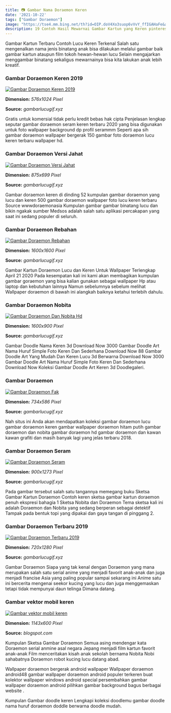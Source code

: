 ```yaml
---
title: 📷 Gambar Nama Doraemon Keren
date: '2021-10-22'
tags: ["Gambar Doraemon"]
image: "https://tse4.mm.bing.net/th?id=OIP.doV4Xo3suop6vVvY_ffIGAHaFe&amp;pid=15.1"
description: 19 Contoh Hasil Mewarnai Gambar Kartun yang Keren pinterest Contoh mewarnai gambar kartun yang terakhir ini adalah karakter Doraemon Namun yang ditunjukkan b
---
```




Gambar Kartun Terbaru Contoh Lucu Keren Terkenal Salah satu mengenalkan nama jenis binatang anak bisa dilakukan melalui gambar baik gambar kartun ataupun film tokoh hewan-hewan lucu Selain mengajarkan menggambar binatang sekaligus mewarnainya bisa kita lakukan anak lebih kreatif.



### Gambar Doraemon Keren 2019

[![Gambar Doraemon Keren 2019](https://www.gambarlucugif.xyz/wp-content/uploads/2020/05/Gambar-Wallpaper-Doraemon-Sedih-di-2020-Doraemon-Animasi-...-2.jpg)](https://www.gambarlucugif.xyz/wp-content/uploads/2020/05/Gambar-Wallpaper-Doraemon-Sedih-di-2020-Doraemon-Animasi-...-2.jpg)


**Dimension:** _576x1024 Pixel_ 

**Source:** _gambarlucugif.xyz_ 


Gratis untuk komersial tidak perlu kredit bebas hak cipta Penjelasan lengkap seputar gambar doraemon seram keren terbaru 2020 yang bisa digunakan untuk foto wallpaper background dp profil serammm Seperti apa sih gambar doraemon wallpaper bergerak 150 gambar foto doraemon lucu keren terbaru wallpaper hd.


### Gambar Doraemon Versi Jahat

[![Gambar Doraemon Versi Jahat](https://www.gambarlucugif.xyz/wp-content/uploads/2020/05/300-Gambar-Doraemon-Jahat-3d-Gratis-Infobaru-2.jpg)](https://www.gambarlucugif.xyz/wp-content/uploads/2020/05/300-Gambar-Doraemon-Jahat-3d-Gratis-Infobaru-2.jpg)


**Dimension:** _875x699 Pixel_ 

**Source:** _gambarlucugif.xyz_ 


Gambar doraemon keren di dinding 52 kumpulan gambar doraemon yang lucu dan keren 500 gambar doraemon wallpaper foto lucu keren terbaru Source wwwdoraemonasia Kumpulan gambar gambar binatang lucu dan bikin ngakak sumber Medsos adalah salah satu aplikasi percakapan yang saat ini sedang populer di seluruh.


### Gambar Doraemon Rebahan

[![Gambar Doraemon Rebahan](https://www.gambarlucugif.xyz/wp-content/uploads/2020/05/20-Mentahan-Gambar-Doraemon-PNG-—-DYP.im_.png)](https://www.gambarlucugif.xyz/wp-content/uploads/2020/05/20-Mentahan-Gambar-Doraemon-PNG-—-DYP.im_.png)


**Dimension:** _1600x1600 Pixel_ 

**Source:** _gambarlucugif.xyz_ 


Gambar Kartun Doraemon Lucu dan Keren Untuk Wallpaper Terlengkap April 21 2020 Pada kesempatan kali ini kami akan membagikan kumpulan gambar goraemon yang bisa kalian gunakan sebagai wallpaper Hp atau laptop dan kebutuhan lainnya Namun sebelumnya sebelum melihat Wallpaper doraemon di bawah ini alangkah baiknya ketahui terlebih dahulu.


### Gambar Doraemon Nobita

[![Gambar Doraemon Dan Nobita Hd](https://www.gambarlucugif.xyz/wp-content/uploads/2020/05/Doraemon-And-Nobita-Wallpapers-Doraemon-And-Nobita-Hd-1600x900-....jpg)](https://www.gambarlucugif.xyz/wp-content/uploads/2020/05/Doraemon-And-Nobita-Wallpapers-Doraemon-And-Nobita-Hd-1600x900-....jpg)


**Dimension:** _1600x900 Pixel_ 

**Source:** _gambarlucugif.xyz_ 


Gambar Doodle Nama Keren 3d Download Now 3000 Gambar Doodle Art Nama Huruf Simple Foto Keren Dan Sederhana Download Now 88 Gambar Doodle Art Yang Mudah Dan Keren Lucu 3d Berwarna Download Now 3000 Gambar Doodle Art Nama Huruf Simple Foto Keren Dan Sederhana Download Now Koleksi Gambar Doodle Art Keren 3d Doodlegaleri.


### Gambar Doraemon 

[![Gambar Doraemon Fak](https://www.gambarlucugif.xyz/wp-content/uploads/2020/05/How-to-draw-nobita-from-Doraemon-doraemon-drawing-With-images-....png)](https://www.gambarlucugif.xyz/wp-content/uploads/2020/05/How-to-draw-nobita-from-Doraemon-doraemon-drawing-With-images-....png)


**Dimension:** _734x586 Pixel_ 

**Source:** _gambarlucugif.xyz_ 


Nah situs ini Anda akan mendapatkan koleksi gambar doraemon lucu gambar doraemon keren gambar wallpaper doraemon hitam putih gambar doraemon dan nobita gambar doraemon hd gambar doraemon dan kawan kawan grafiti dan masih banyak lagi yang jelas terbaru 2018.


### Gambar Doraemon Seram

[![Gambar Doraemon Seram](https://www.gambarlucugif.xyz/wp-content/uploads/2020/05/15-Gambar-Doraemon-Horror-Keren.jpg)](https://www.gambarlucugif.xyz/wp-content/uploads/2020/05/15-Gambar-Doraemon-Horror-Keren.jpg)


**Dimension:** _900x1273 Pixel_ 

**Source:** _gambarlucugif.xyz_ 


Pada gambar tersebut salah satu tangannya memegang buku Sketsa Gambar Kartun Doraemon Contoh keren sketsa gambar kartun doraemon penuh ekspresi bahagia 1 Sketsa Nobita dan Doraemon Tema sketsa kali ini adalah Doraemon dan Nobita yang sedang berperan sebagai detektif Tampak pada bentuk topi yang dipakai dan gaya tangan di pinggang 2.


### Gambar Doraemon Terbaru 2019

[![Gambar Doraemon Terbaru 2019](https://www.gambarlucugif.xyz/wp-content/uploads/2020/05/Doraemon-720x1280-Wallpaper-Ecopetit.cat_-1.jpg)](https://www.gambarlucugif.xyz/wp-content/uploads/2020/05/Doraemon-720x1280-Wallpaper-Ecopetit.cat_-1.jpg)


**Dimension:** _720x1280 Pixel_ 

**Source:** _gambarlucugif.xyz_ 


Gambar Doraemon Siapa yang tak kenal dengan Doraemon yang mana merupakan salah satu serial anime yang menjadi favorit anak-anak dan juga menjadi francise Asia yang paling popular sampai sekarang ini Anime satu ini bercerita mengenai seekor kucing yang lucu dan juga menggemaskan tetapi tidak mempunyai daun telinga Dimana datang.


### Gambar vektor mobil keren

[![Gambar vektor mobil keren](https://lh3.googleusercontent.com/--ImFf11w-EQ/W6T27OUDcQI/AAAAAAAADd8/gwVoL_mpciMyqwdXEaaqvHmXVg_lm2HIACHMYCw/s1600/FB_IMG_1537523263618.jpg)](https://lh3.googleusercontent.com/--ImFf11w-EQ/W6T27OUDcQI/AAAAAAAADd8/gwVoL_mpciMyqwdXEaaqvHmXVg_lm2HIACHMYCw/s1600/FB_IMG_1537523263618.jpg)


**Dimension:** _1143x600 Pixel_ 

**Source:** _blogspot.com_ 



Kumpulan Sketsa Gambar Doraemon Semua asing mendengar kata Doraemon serial anmine asal negara Jepang menjadi film kartun favorit anak-anak Film menceritakan kisah anak sekolah bernama Nobita Nobi sahabatnya Doraemon robot kucing lucu datang abad.


Wallpaper doraemon bergerak android wallpaper Wallpaper doraemon android48 gambar wallpaper doraemon android populer terkeren buat kolektor wallpaper windows android special persembahkan gambar wallpaper doraemon android pilihkan gambar background bagus berbagai website .


Kumpulan Gambar doodle keren Lengkapi koleksi doodlemu gambar doodle nama huruf doraemon doddle berwarna doodle mudah.




